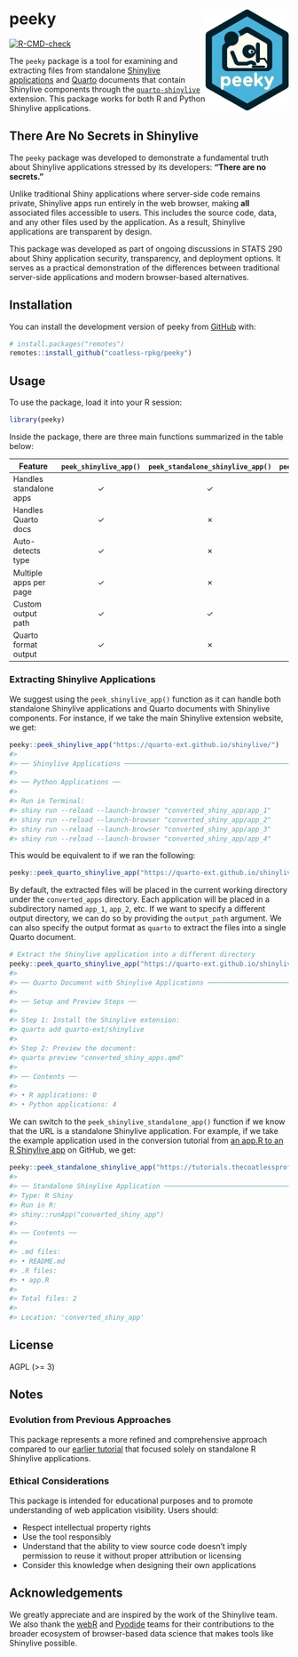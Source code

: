 
<!-- README.md is generated from README.Rmd. Please edit that file -->

# peeky <img src="man/figures/logo-peeky.png" align="right" alt="Logo: a person peeking over someone who is coding close to their monitor." width="150"/>

<!-- badges: start -->

[![R-CMD-check](https://github.com/coatless-rpkg/peeky/actions/workflows/R-CMD-check.yaml/badge.svg)](https://github.com/coatless-rpkg/peeky/actions/workflows/R-CMD-check.yaml)
<!-- badges: end -->

The `peeky` package is a tool for examining and extracting files from
standalone [Shinylive
applications](https://shiny.posit.co/py/docs/shinylive.html) and
[Quarto](https://quarto.org) documents that contain Shinylive components
through the
[`quarto-shinylive`](https://github.com/quarto-ext/shinylive) extension.
This package works for both R and Python Shinylive applications.

## There Are No Secrets in Shinylive

The `peeky` package was developed to demonstrate a fundamental truth
about Shinylive applications stressed by its developers: **“There are no
secrets.”**

Unlike traditional Shiny applications where server-side code remains
private, Shinylive apps run entirely in the web browser, making **all**
associated files accessible to users. This includes the source code,
data, and any other files used by the application. As a result,
Shinylive applications are transparent by design.

This package was developed as part of ongoing discussions in STATS 290
about Shiny application security, transparency, and deployment options.
It serves as a practical demonstration of the differences between
traditional server-side applications and modern browser-based
alternatives.

## Installation

You can install the development version of peeky from
[GitHub](https://github.com/) with:

``` r
# install.packages("remotes")
remotes::install_github("coatless-rpkg/peeky")
```

## Usage

To use the package, load it into your R session:

``` r
library(peeky)
```

Inside the package, there are three main functions summarized in the
table below:

| Feature | `peek_shinylive_app()` | `peek_standalone_shinylive_app()` | `peek_quarto_shinylive_app()` |
|----|:--:|:--:|:--:|
| Handles standalone apps | ✓ | ✓ | ✗ |
| Handles Quarto docs | ✓ | ✗ | ✓ |
| Auto-detects type | ✓ | ✗ | ✗ |
| Multiple apps per page | ✓ | ✗ | ✓ |
| Custom output path | ✓ | ✓ | ✓ |
| Quarto format output | ✓ | ✗ | ✓ |

### Extracting Shinylive Applications

We suggest using the `peek_shinylive_app()` function as it can handle
both standalone Shinylive applications and Quarto documents with
Shinylive components. For instance, if we take the main Shinylive
extension website, we get:

``` r
peeky::peek_shinylive_app("https://quarto-ext.github.io/shinylive/")
#> 
#> ── Shinylive Applications ──────────────────────────────────────────────────────
#> 
#> ── Python Applications ──
#> 
#> Run in Terminal:
#> shiny run --reload --launch-browser "converted_shiny_app/app_1"
#> shiny run --reload --launch-browser "converted_shiny_app/app_2"
#> shiny run --reload --launch-browser "converted_shiny_app/app_3"
#> shiny run --reload --launch-browser "converted_shiny_app/app_4"
```

This would be equivalent to if we ran the following:

``` r
peeky::peek_quarto_shinylive_app("https://quarto-ext.github.io/shinylive/")
```

By default, the extracted files will be placed in the current working
directory under the `converted_apps` directory. Each application will be
placed in a subdirectory named `app_1`, `app_2`, etc. If we want to
specify a different output directory, we can do so by providing the
`output_path` argument. We can also specify the output format as
`quarto` to extract the files into a single Quarto document.

``` r
# Extract the Shinylive application into a different directory
peeky::peek_quarto_shinylive_app("https://quarto-ext.github.io/shinylive/", output_format = "quarto")
#> 
#> ── Quarto Document with Shinylive Applications ─────────────────────────────────
#> 
#> ── Setup and Preview Steps ──
#> 
#> Step 1: Install the Shinylive extension:
#> quarto add quarto-ext/shinylive
#> 
#> Step 2: Preview the document:
#> quarto preview "converted_shiny_apps.qmd"
#> 
#> ── Contents ──
#> 
#> • R applications: 0
#> • Python applications: 4
```

We can switch to the `peek_shinylive_standalone_app()` function if we
know that the URL is a standalone Shinylive application. For example, if
we take the example application used in the conversion tutorial from [an
app.R to an R Shinylive
app](https://github.com/coatless-tutorials/convert-shiny-app-r-shinylive)
on GitHub, we get:

``` r
peeky::peek_standalone_shinylive_app("https://tutorials.thecoatlessprofessor.com/convert-shiny-app-r-shinylive/")
#> 
#> ── Standalone Shinylive Application ────────────────────────────────────────────
#> Type: R Shiny
#> Run in R:
#> shiny::runApp("converted_shiny_app")
#> 
#> ── Contents ──
#> 
#> .md files:
#> • README.md
#> .R files:
#> • app.R
#> 
#> Total files: 2
#> 
#> Location: 'converted_shiny_app'
```

## License

AGPL (\>= 3)

## Notes

### Evolution from Previous Approaches

This package represents a more refined and comprehensive approach
compared to our [earlier
tutorial](https://github.com/coatless-tutorials/peeking-at-an-r-shinylive-app-source-code)
that focused solely on standalone R Shinylive applications.

### Ethical Considerations

This package is intended for educational purposes and to promote
understanding of web application visibility. Users should:

- Respect intellectual property rights
- Use the tool responsibly
- Understand that the ability to view source code doesn’t imply
  permission to reuse it without proper attribution or licensing
- Consider this knowledge when designing their own applications

## Acknowledgements

We greatly appreciate and are inspired by the work of the Shinylive
team. We also thank the [webR](https://docs.r-wasm.org/webr/latest/) and
[Pyodide](https://pyodide.org/en/stable/) teams for their contributions
to the broader ecosystem of browser-based data science that makes tools
like Shinylive possible.

